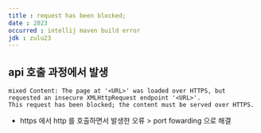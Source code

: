 ```yaml
---
title : request has been blocked; 
date : 2023
occurred : intellij maven build error
jdk : zulu23
---
```


## api 호출 과정에서 발생
```
mixed Content: The page at '<URL>' was loaded over HTTPS, but requested an insecure XMLHttpRequest endpoint '<URL>'.
This request has been blocked; the content must be served over HTTPS.
```
- https 에서 http 를 호출하면서 발생한 오류 > port fowarding 으로 해결

